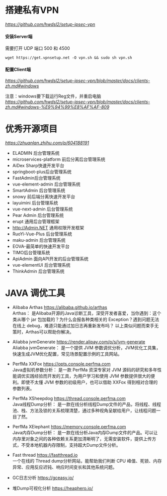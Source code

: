 # 搭建私有VPN
*https://github.com/hwdsl2/setup-ipsec-vpn*
#### 安装Server端
需要打开 UDP 端口 500 和 4500 
```
wget https://get.vpnsetup.net -O vpn.sh && sudo sh vpn.sh
```

#### 配置Client端
*https://github.com/hwdsl2/setup-ipsec-vpn/blob/master/docs/clients-zh.md#windows*

注意：windows要下载运行Reg文件，并重启电脑  
*https://github.com/hwdsl2/setup-ipsec-vpn/blob/master/docs/clients-zh.md#windows-%E9%94%99%E8%AF%AF-809*

# 优秀开源项目
*https://zhuanlan.zhihu.com/p/604188191*
- ELADMIN 后台管理系统
- microservices-platform 前后分离后台管理系统
- AiDex Sharp快速开发平台
- springboot-plus后台管理系统
- FastAdmin后台管理系统
- vue-element-admin 后台管理系统
- SmartAdmin 后台管理系统
- snowy 前后端分离快速开发平台
- layuimini 后台管理系统
- vue-next-admin 后台管理系统
- Pear Admin 后台管理系统
- erupt 通用后台管理框架
- http://Admin.NET 通用权限开发框架
- RuoYi-Vue-Plus 后台管理系统
- maku-admin 后台管理系统
- EOVA-最简单的快速开发平台
- TIMO后台管理系统
- ApiAdmin 面向API开发的后台管理系统
- vue-elementUI 后台管理系统
- ThinkAdmin 后台管理系统

# JAVA 调优工具  
- Alibaba Arthas https://alibaba.github.io/arthas  
Arthas： 是Alibaba开源的Java诊断工具，深受开发者喜爱，当你遇到：这个类从哪个 jar 包加载的？为什么会报各种类相关的 Exception？遇到问题无法在线上 debug，难道只能通过加日志再重新发布吗？
以上类似问题而束手无策时，Arthas可以帮助你解决。

- Aliabba jvmGenerate https://render.alipay.com/p/s/jvm-generate  
Aliabba jvmGenerate： 是一个提供 JVM 参数调优分析，JVM优化工具集，快速生成JVM优化配置，常见场景配置示例的工具网站。

- PerfMa XXFox https://opts.console.perfma.com  
Java虚拟机参数分析： 是一款 PerfMa 资深专家对 JVM 源码的研究和多年性能调优实践经验而开发的工具，为用户学习和使用 JVM 参数提供很大的便利。即使不太懂 JVM 参数的初级用户，也可以借助 XXFox 得到相对合理的参数列表。

- PerfMa XSheepdog https://thread.console.perfma.com  
Java线程Dump分析： 是一款在线分析线程Dump文件的产品，将线程、线程池、栈、方法及锁的关系梳理清楚，通过多种视角呈献给用户，让线程问题一目了然。

- PerfMa XElephant https://memory.console.perfma.com  
Java内存Dump分析： 是一款在线分析Java内存Dump文件的产品。可以让内存里对象之间的各种依赖关系更加清晰明了，无需安装软件，提供上传方式，不受本地机器内存限制，支持超大Dump文件分析。

- Fast thread https://fastthread.io  
 一个在线的 Thread dump分析网站，能帮助我们判断 CPU 峰值、死锁、内存异常、应用反应迟钝、响应时间变长和其他系统问题。

- GC日志分析 https://gceasy.io/  

- 堆Dump可视化分析 https://heaphero.io/


